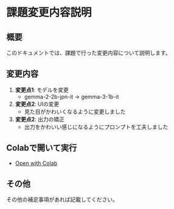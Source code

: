 # 課題変更内容説明

## 概要
このドキュメントでは、課題で行った変更内容について説明します。

## 変更内容
1. **変更点1**: モデルを変更
    - gemma-2-2b-jpn-it -> gemma-3-1b-it
2. **変更点2**: UIの変更
    - 見た目がかわいくなるように変更しました
3. **変更点2**: 出力の矯正
    - 出力をかわいい感じになるようにプロンプトを工夫しました

## Colabで開いて実行
- [Open with Colab](https://colab.research.google.com/github/miyamoto-iwaki/lecture-ai-engineering/blob/master/day1/my_app.ipynb)

## その他
その他の補足事項があれば記載してください。
